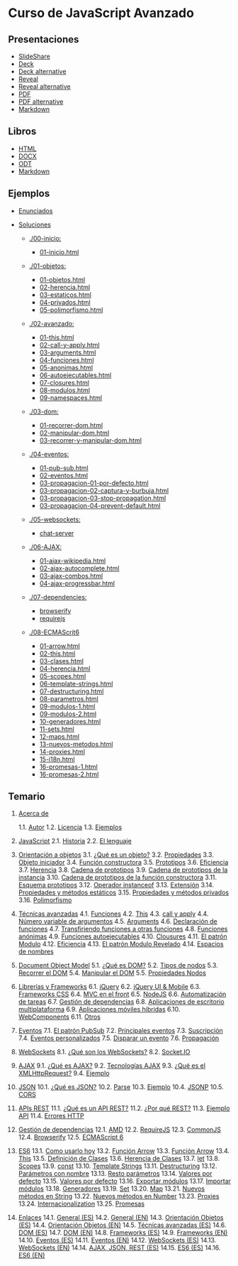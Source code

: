 # Curso de JavaScript Avanzado

## Presentaciones

- [SlideShare](http://www.slideshare.net/asanzdiego/javascript-avanzado)
- [Deck](http://asanzdiego.github.io/curso-javascript-avanzado-2015/slides/export/javascript-avanzado-deck-slides.html)
- [Deck alternative](http://asanzdiego.github.io/curso-javascript-avanzado-2015/slides/export/javascript-avanzado-deck-slides-alternative.html)
- [Reveal](http://asanzdiego.github.io/curso-javascript-avanzado-2015/slides/export/javascript-avanzado-reveal-slides.html)
- [Reveal alternative](http://asanzdiego.github.io/curso-javascript-avanzado-2015/slides/export/javascript-avanzado-reveal-slides-alternative.html)
- [PDF](http://asanzdiego.github.io/curso-javascript-avanzado-2015/slides/export/javascript-avanzado-reveal-slides.pdf)
- [PDF alternative](http://asanzdiego.github.io/curso-javascript-avanzado-2015/slides/export/javascript-avanzado-reveal-slides-alternative.pdf)
- [Markdown](http://asanzdiego.github.io/curso-javascript-avanzado-2015/slides/export/javascript-avanzado-to-slides.md)

## Libros

- [HTML](http://asanzdiego.github.io/curso-javascript-avanzado-2015/slides/export/javascript-avanzado.html)
- [DOCX](http://asanzdiego.github.io/curso-javascript-avanzado-2015/slides/export/javascript-avanzado.docx)
- [ODT](http://asanzdiego.github.io/curso-javascript-avanzado-2015/slides/export/javascript-avanzado.odt)
- [Markdown](http://asanzdiego.github.io/curso-javascript-avanzado-2015/slides/export/javascript-avanzado-to-book.md)

## Ejemplos

- [Enunciados](https://github.com/asanzdiego/curso-javascript-avanzado-2015/tree/master/src/enunciados)

- [Soluciones](https://github.com/asanzdiego/curso-javascript-avanzado-2015/tree/master/src/soluciones)

    - [./00-inicio:](https://github.com/asanzdiego/curso-javascript-avanzado-2015/tree/master/src/soluciones/00-inicio)
        - [01-inicio.html](https://github.com/asanzdiego/curso-javascript-avanzado-2015/tree/master/src/soluciones/01-inicio.html)

    - [./01-objetos:](https://github.com/asanzdiego/curso-javascript-avanzado-2015/tree/master/src/soluciones/01-objetos)
        - [01-objetos.html](https://github.com/asanzdiego/curso-javascript-avanzado-2015/tree/master/src/soluciones/01-objetos.html)
        - [02-herencia.html](https://github.com/asanzdiego/curso-javascript-avanzado-2015/tree/master/src/soluciones/02-herencia.html)
        - [03-estaticos.html](https://github.com/asanzdiego/curso-javascript-avanzado-2015/tree/master/src/soluciones/03-estaticos.html)
        - [04-privados.html](https://github.com/asanzdiego/curso-javascript-avanzado-2015/tree/master/src/soluciones/04-privados.html)
        - [05-polimorfismo.html](https://github.com/asanzdiego/curso-javascript-avanzado-2015/tree/master/src/soluciones/05-polimorfismo.html)

    - [./02-avanzado:](https://github.com/asanzdiego/curso-javascript-avanzado-2015/tree/master/src/soluciones/02-avanzado)
        - [01-this.html](https://github.com/asanzdiego/curso-javascript-avanzado-2015/tree/master/src/soluciones/01-this.html)
        - [02-call-y-apply.html](https://github.com/asanzdiego/curso-javascript-avanzado-2015/tree/master/src/soluciones/02-call-y-apply.html)
        - [03-arguments.html](https://github.com/asanzdiego/curso-javascript-avanzado-2015/tree/master/src/soluciones/03-arguments.html)
        - [04-funciones.html](https://github.com/asanzdiego/curso-javascript-avanzado-2015/tree/master/src/soluciones/04-funciones.html)
        - [05-anonimas.html](https://github.com/asanzdiego/curso-javascript-avanzado-2015/tree/master/src/soluciones/05-anonimas.html)
        - [06-autoejecutables.html](https://github.com/asanzdiego/curso-javascript-avanzado-2015/tree/master/src/soluciones/06-autoejecutables.html)
        - [07-closures.html](https://github.com/asanzdiego/curso-javascript-avanzado-2015/tree/master/src/soluciones/07-closures.html)
        - [08-modulos.html](https://github.com/asanzdiego/curso-javascript-avanzado-2015/tree/master/src/soluciones/08-modulos.html)
        - [09-namespaces.html](https://github.com/asanzdiego/curso-javascript-avanzado-2015/tree/master/src/soluciones/09-namespaces.html)

    - [./03-dom:](https://github.com/asanzdiego/curso-javascript-avanzado-2015/tree/master/src/soluciones/03-dom)
        - [01-recorrer-dom.html](https://github.com/asanzdiego/curso-javascript-avanzado-2015/tree/master/src/soluciones/01-recorrer-dom.html)
        - [02-manipular-dom.html](https://github.com/asanzdiego/curso-javascript-avanzado-2015/tree/master/src/soluciones/02-manipular-dom.html)
        - [03-recorrer-y-manipular-dom.html](https://github.com/asanzdiego/curso-javascript-avanzado-2015/tree/master/src/soluciones/03-recorrer-y-manipular-dom.html)

    - [./04-eventos:](https://github.com/asanzdiego/curso-javascript-avanzado-2015/tree/master/src/soluciones/04-eventos)
        - [01-pub-sub.html](https://github.com/asanzdiego/curso-javascript-avanzado-2015/tree/master/src/soluciones/01-pub-sub.html)
        - [02-eventos.html](https://github.com/asanzdiego/curso-javascript-avanzado-2015/tree/master/src/soluciones/02-eventos.html)
        - [03-propagacion-01-por-defecto.html](https://github.com/asanzdiego/curso-javascript-avanzado-2015/tree/master/src/soluciones/03-propagacion-01-por-defecto.html)
        - [03-propagacion-02-captura-y-burbuja.html](https://github.com/asanzdiego/curso-javascript-avanzado-2015/tree/master/src/soluciones/03-propagacion-02-captura-y-burbuja.html)
        - [03-propagacion-03-stop-propagation.html](https://github.com/asanzdiego/curso-javascript-avanzado-2015/tree/master/src/soluciones/03-propagacion-03-stop-propagation.html)
        - [03-propagacion-04-prevent-default.html](https://github.com/asanzdiego/curso-javascript-avanzado-2015/tree/master/src/soluciones/03-propagacion-04-prevent-default.html)

    - [./05-websockets:](https://github.com/asanzdiego/curso-javascript-avanzado-2015/tree/master/src/soluciones/05-websockets)
        - [chat-server](https://github.com/asanzdiego/curso-javascript-avanzado-2015/tree/master/src/soluciones/chat-server)

    - [./06-AJAX:](https://github.com/asanzdiego/curso-javascript-avanzado-2015/tree/master/src/soluciones/06-AJAX)
        - [01-ajax-wikipedia.html](https://github.com/asanzdiego/curso-javascript-avanzado-2015/tree/master/src/soluciones/01-ajax-wikipedia.html)
        - [02-ajax-autocomplete.html](https://github.com/asanzdiego/curso-javascript-avanzado-2015/tree/master/src/soluciones/02-ajax-autocomplete.html)
        - [03-ajax-combos.html](https://github.com/asanzdiego/curso-javascript-avanzado-2015/tree/master/src/soluciones/03-ajax-combos.html)
        - [04-ajax-progressbar.html](https://github.com/asanzdiego/curso-javascript-avanzado-2015/tree/master/src/soluciones/04-ajax-progressbar.html)

    - [./07-dependencies:](https://github.com/asanzdiego/curso-javascript-avanzado-2015/tree/master/src/soluciones/07-dependencies)
        - [browserify](https://github.com/asanzdiego/curso-javascript-avanzado-2015/tree/master/src/soluciones/browserify)
        - [requirejs](https://github.com/asanzdiego/curso-javascript-avanzado-2015/tree/master/src/soluciones/requirejs)

    - [./08-ECMAScrit6](https://github.com/asanzdiego/curso-javascript-avanzado-2015/tree/master/src/soluciones/08-ECMAScrit6)
        - [01-arrow.html](https://github.com/asanzdiego/curso-javascript-avanzado-2015/tree/master/src/soluciones/01-arrow.html)
        - [02-this.html](https://github.com/asanzdiego/curso-javascript-avanzado-2015/tree/master/src/soluciones/02-this.html)
        - [03-clases.html](https://github.com/asanzdiego/curso-javascript-avanzado-2015/tree/master/src/soluciones/03-clases.html)
        - [04-herencia.html](https://github.com/asanzdiego/curso-javascript-avanzado-2015/tree/master/src/soluciones/04-herencia.html)
        - [05-scopes.html](https://github.com/asanzdiego/curso-javascript-avanzado-2015/tree/master/src/soluciones/05-scopes.html)
        - [06-template-strings.html](https://github.com/asanzdiego/curso-javascript-avanzado-2015/tree/master/src/soluciones/06-template-strings.html)
        - [07-destructuring.html](https://github.com/asanzdiego/curso-javascript-avanzado-2015/tree/master/src/soluciones/07-destructuring.html)
        - [08-parametros.html](https://github.com/asanzdiego/curso-javascript-avanzado-2015/tree/master/src/soluciones/08-parametros.html)
        - [09-modulos-1.html](https://github.com/asanzdiego/curso-javascript-avanzado-2015/tree/master/src/soluciones/09-modulos-1.html)
        - [09-modulos-2.html](https://github.com/asanzdiego/curso-javascript-avanzado-2015/tree/master/src/soluciones/09-modulos-2.html)
        - [10-generadores.html](https://github.com/asanzdiego/curso-javascript-avanzado-2015/tree/master/src/soluciones/10-generadores.html)
        - [11-sets.html](https://github.com/asanzdiego/curso-javascript-avanzado-2015/tree/master/src/soluciones/11-sets.html)
        - [12-maps.html](https://github.com/asanzdiego/curso-javascript-avanzado-2015/tree/master/src/soluciones/12-maps.html)
        - [13-nuevos-metodos.html](https://github.com/asanzdiego/curso-javascript-avanzado-2015/tree/master/src/soluciones/13-nuevos-metodos.html)
        - [14-proxies.html](https://github.com/asanzdiego/curso-javascript-avanzado-2015/tree/master/src/soluciones/14-proxies.html)
        - [15-i18n.html](https://github.com/asanzdiego/curso-javascript-avanzado-2015/tree/master/src/soluciones/15-i18n.html)
        - [16-promesas-1.html](https://github.com/asanzdiego/curso-javascript-avanzado-2015/tree/master/src/soluciones/16-promesas-1.html)
        - [16-promesas-2.html](https://github.com/asanzdiego/curso-javascript-avanzado-2015/tree/master/src/soluciones/16-promesas-2.html)

## Temario

1. [Acerca de](https://asanzdiego.github.io/curso-javascript-avanzado-2015/slides/export/javascript-avanzado.html#acerca-de)

      1.1. [Autor](https://asanzdiego.github.io/curso-javascript-avanzado-2015/slides/export/javascript-avanzado.html#autor)
      1.2. [Licencia](https://asanzdiego.github.io/curso-javascript-avanzado-2015/slides/export/javascript-avanzado.html#licencia)
      1.3. [Ejemplos](https://asanzdiego.github.io/curso-javascript-avanzado-2015/slides/export/javascript-avanzado.html#ejemplos)

2. [JavaScript](https://asanzdiego.github.io/curso-javascript-avanzado-2015/slides/export/javascript-avanzado.html#javascript)
    2.1. [Historia](https://asanzdiego.github.io/curso-javascript-avanzado-2015/slides/export/javascript-avanzado.html#historia)
    2.2. [El lenguaje](https://asanzdiego.github.io/curso-javascript-avanzado-2015/slides/export/javascript-avanzado.html#el-lenguaje)

3. [Orientación a objetos](https://asanzdiego.github.io/curso-javascript-avanzado-2015/slides/export/javascript-avanzado.html#orientación-a-objetos)
    3.1. [¿Qué es un objeto?](https://asanzdiego.github.io/curso-javascript-avanzado-2015/slides/export/javascript-avanzado.html#qué-es-un-objeto)
    3.2. [Propiedades](https://asanzdiego.github.io/curso-javascript-avanzado-2015/slides/export/javascript-avanzado.html#propiedades)
    3.3. [Objeto iniciador](https://asanzdiego.github.io/curso-javascript-avanzado-2015/slides/export/javascript-avanzado.html#objeto-iniciador)
    3.4. [Función constructora](https://asanzdiego.github.io/curso-javascript-avanzado-2015/slides/export/javascript-avanzado.html#función-constructora)
    3.5. [Prototipos](https://asanzdiego.github.io/curso-javascript-avanzado-2015/slides/export/javascript-avanzado.html#prototipos)
    3.6. [Eficiencia](https://asanzdiego.github.io/curso-javascript-avanzado-2015/slides/export/javascript-avanzado.html#eficiencia)
    3.7. [Herencia](https://asanzdiego.github.io/curso-javascript-avanzado-2015/slides/export/javascript-avanzado.html#herencia)
    3.8. [Cadena de prototipos](https://asanzdiego.github.io/curso-javascript-avanzado-2015/slides/export/javascript-avanzado.html#cadena-de-prototipos)
    3.9. [Cadena de prototipos de la instancia](https://asanzdiego.github.io/curso-javascript-avanzado-2015/slides/export/javascript-avanzado.html#cadena-de-prototipos-de-la-instancia)
    3.10. [Cadena de prototipos de la función constructora](https://asanzdiego.github.io/curso-javascript-avanzado-2015/slides/export/javascript-avanzado.html#cadena-de-prototipos-de-la-función-constructora)
    3.11. [Esquema prototipos](https://asanzdiego.github.io/curso-javascript-avanzado-2015/slides/export/javascript-avanzado.html#esquema-prototipos)
    3.12. [Operador instanceof](https://asanzdiego.github.io/curso-javascript-avanzado-2015/slides/export/javascript-avanzado.html#operador-instanceof)
    3.13. [Extensión](https://asanzdiego.github.io/curso-javascript-avanzado-2015/slides/export/javascript-avanzado.html#extensión)
    3.14. [Propiedades y métodos estáticos](https://asanzdiego.github.io/curso-javascript-avanzado-2015/slides/export/javascript-avanzado.html#propiedades-y-métodos-estáticos)
    3.15. [Propiedades y métodos privados](https://asanzdiego.github.io/curso-javascript-avanzado-2015/slides/export/javascript-avanzado.html#propiedades-y-métodos-privados)
    3.16. [Polimorfismo](https://asanzdiego.github.io/curso-javascript-avanzado-2015/slides/export/javascript-avanzado.html#polimorfismo)

4. [Técnicas avanzadas](https://asanzdiego.github.io/curso-javascript-avanzado-2015/slides/export/javascript-avanzado.html#técnicas-avanzadas)
    4.1. [Funciones](https://asanzdiego.github.io/curso-javascript-avanzado-2015/slides/export/javascript-avanzado.html#funciones)
    4.2. [This](https://asanzdiego.github.io/curso-javascript-avanzado-2015/slides/export/javascript-avanzado.html#this)
    4.3. [call y apply](https://asanzdiego.github.io/curso-javascript-avanzado-2015/slides/export/javascript-avanzado.html#call-y-apply)
    4.4. [Número variable de argumentos](https://asanzdiego.github.io/curso-javascript-avanzado-2015/slides/export/javascript-avanzado.html#número-variable-de-argumentos)
    4.5. [Arguments](https://asanzdiego.github.io/curso-javascript-avanzado-2015/slides/export/javascript-avanzado.html#arguments)
    4.6. [Declaración de funciones](https://asanzdiego.github.io/curso-javascript-avanzado-2015/slides/export/javascript-avanzado.html#declaración-de-funciones)
    4.7. [Transfiriendo funciones a otras funciones](https://asanzdiego.github.io/curso-javascript-avanzado-2015/slides/export/javascript-avanzado.html#transfiriendo-funciones-a-otras-funciones)
    4.8. [Funciones anónimas](https://asanzdiego.github.io/curso-javascript-avanzado-2015/slides/export/javascript-avanzado.html#funciones-anónimas)
    4.9. [Funciones autoejecutables](https://asanzdiego.github.io/curso-javascript-avanzado-2015/slides/export/javascript-avanzado.html#funciones-autoejecutables)
    4.10. [Clousures](https://asanzdiego.github.io/curso-javascript-avanzado-2015/slides/export/javascript-avanzado.html#clousures)
    4.11. [El patrón Modulo](https://asanzdiego.github.io/curso-javascript-avanzado-2015/slides/export/javascript-avanzado.html#el-patrón-modulo)
    4.12. [Eficiencia](https://asanzdiego.github.io/curso-javascript-avanzado-2015/slides/export/javascript-avanzado.html#eficiencia-1)
    4.13. [El patrón Modulo Revelado](https://asanzdiego.github.io/curso-javascript-avanzado-2015/slides/export/javascript-avanzado.html#el-patrón-modulo-revelado)
    4.14. [Espacios de nombres](https://asanzdiego.github.io/curso-javascript-avanzado-2015/slides/export/javascript-avanzado.html#espacios-de-nombres)

5. [Document Object Model](https://asanzdiego.github.io/curso-javascript-avanzado-2015/slides/export/javascript-avanzado.html#document-object-model)
    5.1. [¿Qué es DOM?](https://asanzdiego.github.io/curso-javascript-avanzado-2015/slides/export/javascript-avanzado.html#qué-es-dom)
    5.2. [Tipos de nodos](https://asanzdiego.github.io/curso-javascript-avanzado-2015/slides/export/javascript-avanzado.html#tipos-de-nodos)
    5.3. [Recorrer el DOM](https://asanzdiego.github.io/curso-javascript-avanzado-2015/slides/export/javascript-avanzado.html#recorrer-el-dom)
    5.4. [Manipular el DOM](https://asanzdiego.github.io/curso-javascript-avanzado-2015/slides/export/javascript-avanzado.html#manipular-el-dom)
    5.5. [Propiedades Nodos](https://asanzdiego.github.io/curso-javascript-avanzado-2015/slides/export/javascript-avanzado.html#propiedades-nodos)

6. [Librerías y Frameworks](https://asanzdiego.github.io/curso-javascript-avanzado-2015/slides/export/javascript-avanzado.html#librerías-y-frameworks)
    6.1. [jQuery](https://asanzdiego.github.io/curso-javascript-avanzado-2015/slides/export/javascript-avanzado.html#jquery)
    6.2. [jQuery UI &amp; Mobile](https://asanzdiego.github.io/curso-javascript-avanzado-2015/slides/export/javascript-avanzado.html#jquery-ui-mobile)
    6.3. [Frameworks CSS](https://asanzdiego.github.io/curso-javascript-avanzado-2015/slides/export/javascript-avanzado.html#frameworks-css)
    6.4. [MVC en el front](https://asanzdiego.github.io/curso-javascript-avanzado-2015/slides/export/javascript-avanzado.html#mvc-en-el-front)
    6.5. [NodeJS](https://asanzdiego.github.io/curso-javascript-avanzado-2015/slides/export/javascript-avanzado.html#nodejs)
    6.6. [Automatización de tareas](https://asanzdiego.github.io/curso-javascript-avanzado-2015/slides/export/javascript-avanzado.html#automatización-de-tareas)
    6.7. [Gestión de dependencias](https://asanzdiego.github.io/curso-javascript-avanzado-2015/slides/export/javascript-avanzado.html#gestión-de-dependencias)
    6.8. [Aplicaciones de escritorio multiplataforma](https://asanzdiego.github.io/curso-javascript-avanzado-2015/slides/export/javascript-avanzado.html#aplicaciones-de-escritorio-multiplataforma)
    6.9. [Aplicaciones móviles híbridas](https://asanzdiego.github.io/curso-javascript-avanzado-2015/slides/export/javascript-avanzado.html#aplicaciones-móviles-híbridas)
    6.10. [WebComponents](https://asanzdiego.github.io/curso-javascript-avanzado-2015/slides/export/javascript-avanzado.html#webcomponents)
    6.11. [Otros](https://asanzdiego.github.io/curso-javascript-avanzado-2015/slides/export/javascript-avanzado.html#otros)

7. [Eventos](https://asanzdiego.github.io/curso-javascript-avanzado-2015/slides/export/javascript-avanzado.html#eventos)
    7.1. [El patrón PubSub](https://asanzdiego.github.io/curso-javascript-avanzado-2015/slides/export/javascript-avanzado.html#el-patrón-pubsub)
    7.2. [Principales eventos](https://asanzdiego.github.io/curso-javascript-avanzado-2015/slides/export/javascript-avanzado.html#principales-eventos)
    7.3. [Suscripción](https://asanzdiego.github.io/curso-javascript-avanzado-2015/slides/export/javascript-avanzado.html#suscripción)
    7.4. [Eventos personalizados](https://asanzdiego.github.io/curso-javascript-avanzado-2015/slides/export/javascript-avanzado.html#eventos-personalizados)
    7.5. [Disparar un evento](https://asanzdiego.github.io/curso-javascript-avanzado-2015/slides/export/javascript-avanzado.html#disparar-un-evento)
    7.6. [Propagación](https://asanzdiego.github.io/curso-javascript-avanzado-2015/slides/export/javascript-avanzado.html#propagación)

8. [WebSockets](https://asanzdiego.github.io/curso-javascript-avanzado-2015/slides/export/javascript-avanzado.html#websockets)
    8.1. [¿Qué son los WebSockets?](https://asanzdiego.github.io/curso-javascript-avanzado-2015/slides/export/javascript-avanzado.html#qué-son-los-websockets)
    8.2. [Socket.IO](https://asanzdiego.github.io/curso-javascript-avanzado-2015/slides/export/javascript-avanzado.html#socket.io)

9. [AJAX](https://asanzdiego.github.io/curso-javascript-avanzado-2015/slides/export/javascript-avanzado.html#ajax)
    9.1. [¿Qué es AJAX?](https://asanzdiego.github.io/curso-javascript-avanzado-2015/slides/export/javascript-avanzado.html#qué-es-ajax)
    9.2. [Tecnologías AJAX](https://asanzdiego.github.io/curso-javascript-avanzado-2015/slides/export/javascript-avanzado.html#tecnologías-ajax)
    9.3. [¿Qué es el XMLHttpRequest?](https://asanzdiego.github.io/curso-javascript-avanzado-2015/slides/export/javascript-avanzado.html#qué-es-el-xmlhttprequest)
    9.4. [Ejemplo](https://asanzdiego.github.io/curso-javascript-avanzado-2015/slides/export/javascript-avanzado.html#ejemplo)

10. [JSON](https://asanzdiego.github.io/curso-javascript-avanzado-2015/slides/export/javascript-avanzado.html#json)
    10.1. [¿Qué es JSON?](https://asanzdiego.github.io/curso-javascript-avanzado-2015/slides/export/javascript-avanzado.html#qué-es-json)
    10.2. [Parse](https://asanzdiego.github.io/curso-javascript-avanzado-2015/slides/export/javascript-avanzado.html#parse)
    10.3. [Ejemplo](https://asanzdiego.github.io/curso-javascript-avanzado-2015/slides/export/javascript-avanzado.html#ejemplo-1)
    10.4. [JSONP](https://asanzdiego.github.io/curso-javascript-avanzado-2015/slides/export/javascript-avanzado.html#jsonp)
    10.5. [CORS](https://asanzdiego.github.io/curso-javascript-avanzado-2015/slides/export/javascript-avanzado.html#cors)

11. [APIs REST](https://asanzdiego.github.io/curso-javascript-avanzado-2015/slides/export/javascript-avanzado.html#apis-rest)
    11.1. [¿Qué es un API REST?](https://asanzdiego.github.io/curso-javascript-avanzado-2015/slides/export/javascript-avanzado.html#qué-es-un-api-rest)
    11.2. [¿Por qué REST?](https://asanzdiego.github.io/curso-javascript-avanzado-2015/slides/export/javascript-avanzado.html#por-qué-rest)
    11.3. [Ejemplo API](https://asanzdiego.github.io/curso-javascript-avanzado-2015/slides/export/javascript-avanzado.html#ejemplo-api)
    11.4. [Errores HTTP](https://asanzdiego.github.io/curso-javascript-avanzado-2015/slides/export/javascript-avanzado.html#errores-http)

12. [Gestión de dependencias](https://asanzdiego.github.io/curso-javascript-avanzado-2015/slides/export/javascript-avanzado.html#gestión-de-dependencias-1)
    12.1. [AMD](https://asanzdiego.github.io/curso-javascript-avanzado-2015/slides/export/javascript-avanzado.html#amd)
    12.2. [RequireJS](https://asanzdiego.github.io/curso-javascript-avanzado-2015/slides/export/javascript-avanzado.html#requirejs)
    12.3. [CommonJS](https://asanzdiego.github.io/curso-javascript-avanzado-2015/slides/export/javascript-avanzado.html#commonjs)
    12.4. [Browserify](https://asanzdiego.github.io/curso-javascript-avanzado-2015/slides/export/javascript-avanzado.html#browserify)
    12.5. [ECMAScript 6](https://asanzdiego.github.io/curso-javascript-avanzado-2015/slides/export/javascript-avanzado.html#ecmascript-6)

13. [ES6](https://asanzdiego.github.io/curso-javascript-avanzado-2015/slides/export/javascript-avanzado.html#es6)
    13.1. [Como usarlo hoy](https://asanzdiego.github.io/curso-javascript-avanzado-2015/slides/export/javascript-avanzado.html#como-usarlo-hoy)
    13.2. [Función Arrow](https://asanzdiego.github.io/curso-javascript-avanzado-2015/slides/export/javascript-avanzado.html#función-arrow)
    13.3. [Función Arrow](https://asanzdiego.github.io/curso-javascript-avanzado-2015/slides/export/javascript-avanzado.html#función-arrow-1)
    13.4. [This](https://asanzdiego.github.io/curso-javascript-avanzado-2015/slides/export/javascript-avanzado.html#this-1)
    13.5. [Definición de Clases](https://asanzdiego.github.io/curso-javascript-avanzado-2015/slides/export/javascript-avanzado.html#definición-de-clases)
    13.6. [Herencia de Clases](https://asanzdiego.github.io/curso-javascript-avanzado-2015/slides/export/javascript-avanzado.html#herencia-de-clases)
    13.7. [let](https://asanzdiego.github.io/curso-javascript-avanzado-2015/slides/export/javascript-avanzado.html#let)
    13.8. [Scopes](https://asanzdiego.github.io/curso-javascript-avanzado-2015/slides/export/javascript-avanzado.html#scopes)
    13.9. [const](https://asanzdiego.github.io/curso-javascript-avanzado-2015/slides/export/javascript-avanzado.html#const)
    13.10. [Template Strings](https://asanzdiego.github.io/curso-javascript-avanzado-2015/slides/export/javascript-avanzado.html#template-strings)
    13.11. [Destructuring](https://asanzdiego.github.io/curso-javascript-avanzado-2015/slides/export/javascript-avanzado.html#destructuring)
    13.12. [Parámetros con nombre](https://asanzdiego.github.io/curso-javascript-avanzado-2015/slides/export/javascript-avanzado.html#parámetros-con-nombre)
    13.13. [Resto parámetros](https://asanzdiego.github.io/curso-javascript-avanzado-2015/slides/export/javascript-avanzado.html#resto-parámetros)
    13.14. [Valores por defecto](https://asanzdiego.github.io/curso-javascript-avanzado-2015/slides/export/javascript-avanzado.html#valores-por-defecto)
    13.15. [Valores por defecto](https://asanzdiego.github.io/curso-javascript-avanzado-2015/slides/export/javascript-avanzado.html#valores-por-defecto-1)
    13.16. [Exportar módulos](https://asanzdiego.github.io/curso-javascript-avanzado-2015/slides/export/javascript-avanzado.html#exportar-módulos)
    13.17. [Importar módulos](https://asanzdiego.github.io/curso-javascript-avanzado-2015/slides/export/javascript-avanzado.html#importar-módulos)
    13.18. [Generadores](https://asanzdiego.github.io/curso-javascript-avanzado-2015/slides/export/javascript-avanzado.html#generadores)
    13.19. [Set](https://asanzdiego.github.io/curso-javascript-avanzado-2015/slides/export/javascript-avanzado.html#set)
    13.20. [Map](https://asanzdiego.github.io/curso-javascript-avanzado-2015/slides/export/javascript-avanzado.html#map)
    13.21. [Nuevos métodos en String](https://asanzdiego.github.io/curso-javascript-avanzado-2015/slides/export/javascript-avanzado.html#nuevos-métodos-en-string)
    13.22. [Nuevos métodos en Number](https://asanzdiego.github.io/curso-javascript-avanzado-2015/slides/export/javascript-avanzado.html#nuevos-métodos-en-number)
    13.23. [Proxies](https://asanzdiego.github.io/curso-javascript-avanzado-2015/slides/export/javascript-avanzado.html#proxies)
    13.24. [Internacionalization](https://asanzdiego.github.io/curso-javascript-avanzado-2015/slides/export/javascript-avanzado.html#internacionalization)
    13.25. [Promesas](https://asanzdiego.github.io/curso-javascript-avanzado-2015/slides/export/javascript-avanzado.html#promesas)

14. [Enlaces](https://asanzdiego.github.io/curso-javascript-avanzado-2015/slides/export/javascript-avanzado.html#enlaces)
    14.1. [General (ES)](https://asanzdiego.github.io/curso-javascript-avanzado-2015/slides/export/javascript-avanzado.html#general-es)
    14.2. [General (EN)](https://asanzdiego.github.io/curso-javascript-avanzado-2015/slides/export/javascript-avanzado.html#general-en)
    14.3. [Orientación Objetos (ES)](https://asanzdiego.github.io/curso-javascript-avanzado-2015/slides/export/javascript-avanzado.html#orientación-objetos-es)
    14.4. [Orientación Objetos (EN)](https://asanzdiego.github.io/curso-javascript-avanzado-2015/slides/export/javascript-avanzado.html#orientación-objetos-en)
    14.5. [Técnicas avanzadas (ES)](https://asanzdiego.github.io/curso-javascript-avanzado-2015/slides/export/javascript-avanzado.html#técnicas-avanzadas-es)
    14.6. [DOM (ES)](https://asanzdiego.github.io/curso-javascript-avanzado-2015/slides/export/javascript-avanzado.html#dom-es)
    14.7. [DOM (EN)](https://asanzdiego.github.io/curso-javascript-avanzado-2015/slides/export/javascript-avanzado.html#dom-en)
    14.8. [Frameworks (ES)](https://asanzdiego.github.io/curso-javascript-avanzado-2015/slides/export/javascript-avanzado.html#frameworks-es)
    14.9. [Frameworks (EN)](https://asanzdiego.github.io/curso-javascript-avanzado-2015/slides/export/javascript-avanzado.html#frameworks-en)
    14.10. [Eventos (ES)](https://asanzdiego.github.io/curso-javascript-avanzado-2015/slides/export/javascript-avanzado.html#eventos-es)
    14.11. [Eventos (EN)](https://asanzdiego.github.io/curso-javascript-avanzado-2015/slides/export/javascript-avanzado.html#eventos-en)
    14.12. [WebSockets (ES)](https://asanzdiego.github.io/curso-javascript-avanzado-2015/slides/export/javascript-avanzado.html#websockets-es)
    14.13. [WebSockets (EN)](https://asanzdiego.github.io/curso-javascript-avanzado-2015/slides/export/javascript-avanzado.html#websockets-en)
    14.14. [AJAX, JSON, REST (ES)](https://asanzdiego.github.io/curso-javascript-avanzado-2015/slides/export/javascript-avanzado.html#ajax-json-rest-es)
    14.15. [ES6 (ES)](https://asanzdiego.github.io/curso-javascript-avanzado-2015/slides/export/javascript-avanzado.html#es6-es)
    14.16. [ES6 (EN)](https://asanzdiego.github.io/curso-javascript-avanzado-2015/slides/export/javascript-avanzado.html#es6-en)
